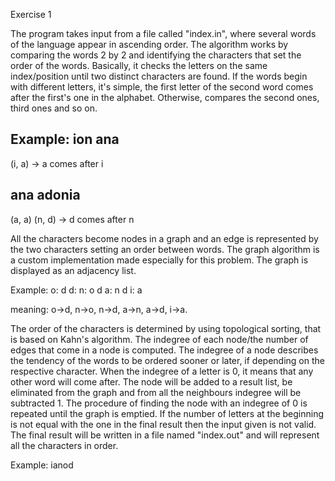 Exercise 1

The program takes input from a file called "index.in", where several words of the language appear in ascending order. The algorithm works by comparing the words 2 by 2 and identifying the characters that set the order of the words. Basically, it checks the letters on the same index/position until two distinct characters are found. If the words begin with different letters, it's simple, the first letter of the second word comes after the first's one in the alphabet. Otherwise, compares the second ones, third ones and so on.

Example:
ion
ana
------
(i, a) -> a comes after i

ana
adonia
-----------
(a, a)
(n, d) -> d comes after n


All the characters become nodes in a graph and an edge is represented by the two characters setting an order between words. The graph algorithm is a custom implementation made especially for this problem. The graph is displayed as an adjacency list.

Example:
o: d
d:
n: o d
a: n d
i: a

meaning: o->d, n->o, n->d, a->n, a->d, i->a.

The order of the characters is determined by using topological sorting, that is based on Kahn's algorithm. The indegree of each node/the number of edges that come in a node is computed. The indegree of a node describes the tendency of the words to be ordered sooner or later, if depending on the respective character. When the indegree of a letter is 0, it means that any other word will come after. The node will be added to a result list, be eliminated from the graph and from all the neighbours indegree will be subtracted 1. The procedure of finding the node with an indegree of 0 is repeated until the graph is emptied. If the number of letters at the beginning is not equal with the one in the final result then the input given is not valid. The final result will be written in a file named "index.out" and will represent all the characters in order.

Example:
ianod
